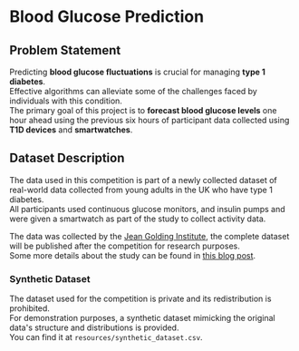 # Blood Glucose Prediction

## Problem Statement
Predicting **blood glucose fluctuations** is crucial for managing **type 1 diabetes**.\
Effective algorithms can alleviate some of the challenges faced by individuals with this condition.\
The primary goal of this project is to **forecast blood glucose levels** one hour ahead using the previous six hours of 
participant data collected using **T1D devices** and **smartwatches**.

## Dataset Description
The data used in this competition is part of a newly collected dataset of real-world data collected from young adults in the UK who have type 1 diabetes.\
All participants used continuous glucose monitors, and insulin pumps and were given a smartwatch as part of the study to collect activity data. 

The data was collected by the [Jean Golding Institute](https://www.bristol.ac.uk/golding/), the complete dataset will be published after the competition for research purposes.\
Some more details about the study can be found in [this blog post](https://jeangoldinginstitute.blogs.bristol.ac.uk/2024/08/19/how-smartwatches-could-help-people-with-type-1-diabetes/).

### Synthetic Dataset
The dataset used for the competition is private and its redistribution is prohibited.\
For demonstration purposes, a synthetic dataset mimicking the original data's structure and distributions is provided.\
You can find it at `resources/synthetic_dataset.csv`.

